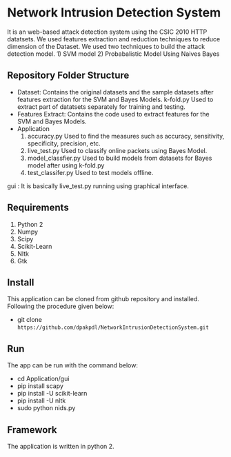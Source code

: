 # Network Intrusion Detection System

It is an web-based attack detection system using the CSIC 2010 HTTP datatsets. We used features extraction and reduction techniques to reduce dimension of the Dataset. We used two techniques to build the attack detection model. 1) SVM model  2) Probabalistic Model Using Naives Bayes

## Repository Folder Structure
* Dataset:  Contains the original datasets and the sample datasets after features extraction for the SVM and Bayes Models.
	k-fold.py Used to extract part of datatsets separately for training and testing.
* Features Extract: Contains the code used to extract features for the SVM and Bayes Models.
* Application
	1) accuracy.py  Used to find the measures such as accuracy, sensitivity, specificity, precision, etc.
	2) live_test.py Used to classify online packets using Bayes Model.
	3) model_classfier.py Used to build models from datasets for Bayes model after using k-fold.py
	4) test_classifer.py Used to test models offline.

gui : It is basically  live_test.py running using graphical interface.

## Requirements
1) Python 2
2) Numpy
3) Scipy
4) Scikit-Learn 
5) Nltk
6) Gtk

## Install

This application can be cloned from github repository and installed. Following the procedure given below:

* git clone `https://github.com/dpakpdl/NetworkIntrusionDetectionSystem.git`

## Run

The app can be run with the command below:

* cd Application/gui
* pip install scapy
* pip install -U scikit-learn
* pip install -U nltk
* sudo python nids.py 

## Framework

The application is written in python 2.
